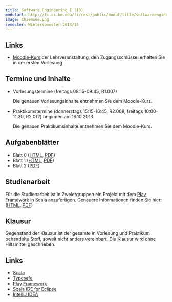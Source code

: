 ```yaml
---
title: Software Engineering I (IB)
modulurl: http://fi.cs.hm.edu/fi/rest/public/modul/title/softwareengineeringiib
image: Chiemsee.png
semester: Wintersemester 2014/15
---
```


<div class="row">
<div class="span6">

## Links

-   [Moodle-Kurs](https://moodle.hm.edu/course/view.php?id=5449) der Lehrveranstaltung,
    den Zugangsschlüssel erhalten Sie in der ersten Vorlesung

## Termine und Inhalte

-   Vorlesungstermine (freitags 08:15-09:45, R1.007)

    Die genauen Vorlesungsinhalte entnehmen Sie dem Moodle-Kurs.

-   Praktikumstermine (donnerstags 15:15-16:45, R2.008, freitags 10:00-11:30, R2.012) beginnen am 16.10.2013

    Die genauen Praktikumsinhalte entnehmen Sie dem Moodle-Kurs.

## Aufgabenblätter

-   Blatt 0 ([HTML](/lectures/swengiib/html/Blatt00.html),
             [PDF](/lectures/swengiib/pdf/Blatt00.pdf))
-   Blatt 1 ([HTML](/lectures/swengiib/html/Blatt01.html),
             [PDF](/lectures/swengiib/pdf/Blatt01.pdf))
-   Blatt 2 ([PDF](/lectures/swengiib/pdf/Blatt02.pdf))

</div>
<div class="span6">

## Studienarbeit

Für die Studienarbeit ist in Zweiergruppen ein Projekt mit dem
[Play Framework](https://www.playframework.com/) in [Scala](http://scala-lang.org/)
anzufertigen.
Genauere Informationen finden Sie hier:
            ([HTML](/lectures/swengiib/html/Semesteraufgabe.html),
             [PDF](/lectures/swengiib/pdf/Semesteraufgabe.pdf))

## Klausur

Gegenstand der Klausur ist der gesamte in Vorlesung und Praktikum
behandelte Stoff, soweit nicht anders vereinbart. Die Klausur
wird ohne Hilfsmittel geschrieben.

## Links

-   [Scala](http://scala-lang.org/)
-   [Typesafe](https://typesafe.com/)
-   [Play Framework](https://www.playframework.com/)
-   [Scala IDE for Eclipse](http://scala-ide.org/)
-   [IntelliJ IDEA](http://www.jetbrains.com/idea/features/scala.html)


</div>
</div>
